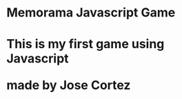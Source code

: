 <h1>Memorama Javascript Game <h1>
<p>This is my first game using Javascript</p>
<footer>made by Jose Cortez</footer>
